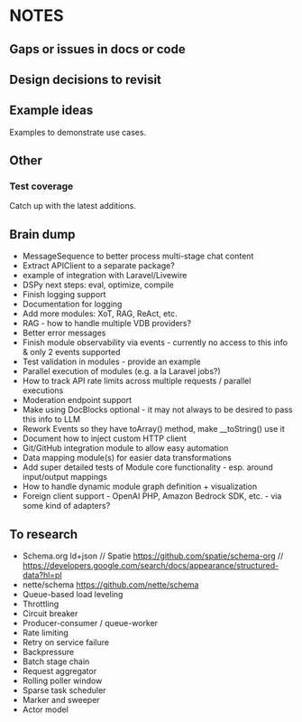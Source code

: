 # NOTES

## Gaps or issues in docs or code

## Design decisions to revisit

## Example ideas

Examples to demonstrate use cases.

## Other

### Test coverage

Catch up with the latest additions.

## Brain dump

- MessageSequence to better process multi-stage chat content
- Extract APIClient to a separate package?
- example of integration with Laravel/Livewire
- DSPy next steps: eval, optimize, compile
- Finish logging support
- Documentation for logging
- Add more modules: XoT, RAG, ReAct, etc.
- RAG - how to handle multiple VDB providers?
- Better error messages
- Finish module observability via events - currently no access to this info & only 2 events supported
- Test validation in modules - provide an example
- Parallel execution of modules (e.g. a la Laravel jobs?)
- How to track API rate limits across multiple requests / parallel executions
- Moderation endpoint support
- Make using DocBlocks optional - it may not always to be desired to pass this info to LLM
- Rework Events so they have toArray() method, make __toString() use it
- Document how to inject custom HTTP client
- Git/GitHub integration module to allow easy automation
- Data mapping module(s) for easier data transformations
- Add super detailed tests of Module core functionality - esp. around input/output mappings
- How to handle dynamic module graph definition + visualization
- Foreign client support - OpenAI PHP, Amazon Bedrock SDK, etc. - via some kind of adapters?

## To research

- Schema.org ld+json // Spatie https://github.com/spatie/schema-org // https://developers.google.com/search/docs/appearance/structured-data?hl=pl
- nette/schema https://github.com/nette/schema
- Queue-based load leveling
- Throttling
- Circuit breaker
- Producer-consumer / queue-worker
- Rate limiting
- Retry on service failure
- Backpressure
- Batch stage chain
- Request aggregator
- Rolling poller window
- Sparse task scheduler
- Marker and sweeper
- Actor model
